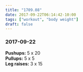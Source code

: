 ```yaml
---
title: "1709.08"
date: 2017-09-22T06:14:42-10:00
tags: ["workout", "body weight"]
draft: false
---
```


### 2017-09-22

**Pushups:** 5 x 20  
**Pullups:** 5 x 5  
**Leg raises:** 3 x 15
